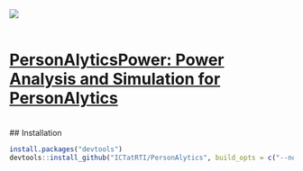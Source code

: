 <img src="http://pact.eastus.cloudapp.azure.com/Content/personalytics-logo.jpg" align="left" />
<br />
<br />

[**PersonAlyticsPower: Power Analysis and Simulation for PersonAlytics**](https://personalytics.rti.org/)
========================================================

<br />
## Installation

```r
install.packages("devtools")
devtools::install_github("ICTatRTI/PersonAlytics", build_opts = c("--no-resave-data", "--no-manual"), build_vignettes = TRUE)

